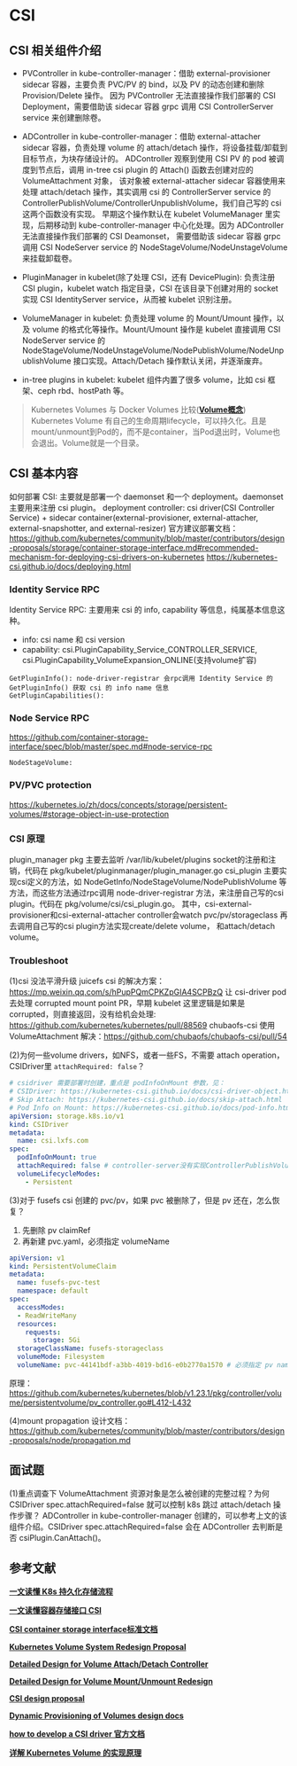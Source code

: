


# CSI

## CSI 相关组件介绍
* PVController in kube-controller-manager：借助 external-provisioner sidecar 容器，主要负责 PVC/PV 的 bind，以及 PV 的动态创建和删除 Provision/Delete 操作。
因为 PVController 无法直接操作我们部署的 CSI Deployment，需要借助该 sidecar 容器 grpc 调用 CSI ControllerServer service 来创建删除卷。

* ADController in kube-controller-manager：借助 external-attacher sidecar 容器，负责处理 volume 的 attach/detach 操作，将设备挂载/卸载到目标节点，为块存储设计的。
ADController 观察到使用 CSI PV 的 pod 被调度到节点后，调用 in-tree csi plugin 的 Attach() 函数去创建对应的 VolumeAttachment 对象，
该对象被 external-attacher sidecar 容器使用来处理 attach/detach 操作，其实调用 csi 的 ControllerServer service 的 ControllerPublishVolume/ControllerUnpublishVolume，我们自己写的 csi 这两个函数没有实现。
早期这个操作默认在 kubelet VolumeManager 里实现，后期移动到 kube-controller-manager 中心化处理。因为 ADController 无法直接操作我们部署的 CSI Deamonset，
需要借助该 sidecar 容器 grpc 调用 CSI NodeServer service 的 NodeStageVolume/NodeUnstageVolume 来挂载卸载卷。

* PluginManager in kubelet(除了处理 CSI，还有 DevicePlugin): 负责注册 CSI plugin，kubelet watch 指定目录，CSI 在该目录下创建对用的 socket 实现 CSI IdentityServer service，从而被 kubelet 识别注册。 

* VolumeManager in kubelet: 负责处理 volume 的 Mount/Umount 操作，以及 volume 的格式化等操作。Mount/Umount 操作是 kubelet 直接调用 CSI NodeServer service 
的 NodeStageVolume/NodeUnstageVolume/NodePublishVolume/NodeUnpublishVolume 接口实现。Attach/Detach 操作默认关闭，并逐渐废弃。

* in-tree plugins in kubelet: kubelet 组件内置了很多 volume，比如 csi 框架、ceph rbd、hostPath 等。

> Kubernetes Volumes 与 Docker Volumes 比较(**[Volume概念](https://kubernetes.io/docs/concepts/storage/volumes/)**)
Kubernetes Volume 有自己的生命周期lifecycle，可以持久化。且是mount/unmount到Pod的，而不是container，当Pod退出时，Volume也会退出。Volume就是一个目录。

## CSI 基本内容
如何部署 CSI: 主要就是部署一个 daemonset 和一个 deployment。daemonset 主要用来注册 csi plugin。
deployment controller: csi driver(CSI Controller Service) + sidecar container(external-provisioner, external-attacher, external-snapshotter, and external-resizer)
官方建议部署文档：
https://github.com/kubernetes/community/blob/master/contributors/design-proposals/storage/container-storage-interface.md#recommended-mechanism-for-deploying-csi-drivers-on-kubernetes
https://kubernetes-csi.github.io/docs/deploying.html

### Identity Service RPC
Identity Service RPC: 主要用来 csi 的 info, capability 等信息，纯属基本信息这种。
* info: csi name 和 csi version
* capability: csi.PluginCapability_Service_CONTROLLER_SERVICE, csi.PluginCapability_VolumeExpansion_ONLINE(支持volume扩容)

```
GetPluginInfo(): node-driver-registrar 会rpc调用 Identity Service 的 GetPluginInfo() 获取 csi 的 info name 信息
GetPluginCapabilities(): 

```

### Node Service RPC
https://github.com/container-storage-interface/spec/blob/master/spec.md#node-service-rpc
```
NodeStageVolume:

```


### PV/PVC protection
https://kubernetes.io/zh/docs/concepts/storage/persistent-volumes/#storage-object-in-use-protection


### CSI 原理
plugin_manager pkg 主要去监听 /var/lib/kubelet/plugins socket的注册和注销，代码在 pkg/kubelet/pluginmanager/plugin_manager.go
csi_plugin 主要实现csi定义的方法，如 NodeGetInfo/NodeStageVolume/NodePublishVolume 等方法，而这些方法通过rpc调用 node-driver-registrar
方法，来注册自己写的csi plugin。代码在 pkg/volume/csi/csi_plugin.go。
其中，csi-external-provisioner和csi-external-attacher controller会watch pvc/pv/storageclass 再去调用自己写的csi plugin方法实现create/delete volume，
和attach/detach volume。

### Troubleshoot
(1)csi 没法平滑升级
juicefs csi 的解决方案：https://mp.weixin.qq.com/s/hPupPQmCPKZpGIA4SCPBzQ
让 csi-driver pod 去处理 corrupted mount point PR，早期 kubelet 这里逻辑是如果是 corrupted，则直接返回，没有给机会处理: 
https://github.com/kubernetes/kubernetes/pull/88569
chubaofs-csi 使用 VolumeAttachment 解决：https://github.com/chubaofs/chubaofs-csi/pull/54


(2)为何一些volume drivers，如NFS，或者一些FS，不需要 attach operation，CSIDriver里 `attachRequired: false`？
```yaml
# csidriver 需要部署时创建，重点是 podInfoOnMount 参数，见：
# CSIDriver: https://kubernetes-csi.github.io/docs/csi-driver-object.html
# Skip Attach: https://kubernetes-csi.github.io/docs/skip-attach.html
# Pod Info on Mount: https://kubernetes-csi.github.io/docs/pod-info.html
apiVersion: storage.k8s.io/v1
kind: CSIDriver
metadata:
  name: csi.lxfs.com
spec:
  podInfoOnMount: true
  attachRequired: false # controller-server没有实现ControllerPublishVolume()，不需要volume attach operation
  volumeLifecycleModes:
    - Persistent
```


(3)对于 fusefs csi 创建的 pvc/pv，如果 pvc 被删除了，但是 pv 还在，怎么恢复？
1. 先删除 pv claimRef
2. 再新建 pvc.yaml，必须指定 volumeName
```yaml
apiVersion: v1
kind: PersistentVolumeClaim
metadata:
  name: fusefs-pvc-test
  namespace: default
spec:
  accessModes:
  - ReadWriteMany
  resources:
    requests:
      storage: 5Gi
  storageClassName: fusefs-storageclass
  volumeMode: Filesystem
  volumeName: pvc-44141bdf-a3bb-4019-bd16-e0b2770a1570 # 必须指定 pv name!!!
```

原理：https://github.com/kubernetes/kubernetes/blob/v1.23.1/pkg/controller/volume/persistentvolume/pv_controller.go#L412-L432

(4)mount propagation
设计文档： https://github.com/kubernetes/community/blob/master/contributors/design-proposals/node/propagation.md


## 面试题
(1)重点调查下 VolumeAttachment 资源对象是怎么被创建的完整过程？为何 CSIDriver spec.attachRequired=false 就可以控制 k8s 跳过 attach/detach 操作步骤？
ADController in kube-controller-manager 创建的，可以参考上文的该组件介绍。CSIDriver spec.attachRequired=false 会在 ADController 去判断是否 csiPlugin.CanAttach()。


## 参考文献
**[一文读懂 K8s 持久化存储流程](https://mp.weixin.qq.com/s/jpopq16BOA_vrnLmejwEdQ)**

**[一文读懂容器存储接口 CSI](https://mp.weixin.qq.com/s/A9xWKMmrxPyOEiCs_sicYQ)**

**[CSI container storage interface标准文档](https://github.com/container-storage-interface/spec/blob/master/spec.md)**

**[Kubernetes Volume System Redesign Proposal](https://github.com/kubernetes/kubernetes/issues/18333)**

**[Detailed Design for Volume Attach/Detach Controller](https://github.com/kubernetes/kubernetes/issues/20262)**

**[Detailed Design for Volume Mount/Unmount Redesign](https://github.com/kubernetes/kubernetes/issues/21931)**

**[CSI design proposal](https://github.com/kubernetes/community/blob/master/contributors/design-proposals/storage/container-storage-interface.md)**

**[Dynamic Provisioning of Volumes design docs](https://github.com/kubernetes/kubernetes/pull/17056)**

**[how to develop a CSI driver 官方文档](https://kubernetes-csi.github.io/docs)**

**[详解 Kubernetes Volume 的实现原理](https://draveness.me/kubernetes-volume)**
